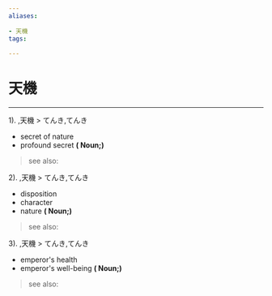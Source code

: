 ```yaml
---
aliases:
    
- 天機
tags:
    
---
```


# 天機
---
1).
,天機 > てんき,てんき

- secret of nature
- profound secret
**( Noun;)**
> see also: 
            
2).
,天機 > てんき,てんき

- disposition
- character
- nature
**( Noun;)**
> see also: 
            
3).
,天機 > てんき,てんき

- emperor's health
- emperor's well-being
**( Noun;)**
> see also: 
            
